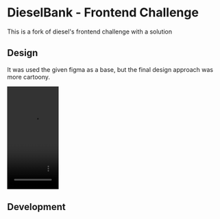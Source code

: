 # DieselBank - Frontend Challenge

This is a fork of diesel's frontend challenge with a solution

## Design

It was used the given figma as a base, but the final design approach was more cartoony.

<video width="120" height="240" autoplay>
  <source src="https://user-images.githubusercontent.com/10869375/145488105-36ecdf8a-a5b9-454e-b941-c38396f87610.mov">
</video>

## Development




